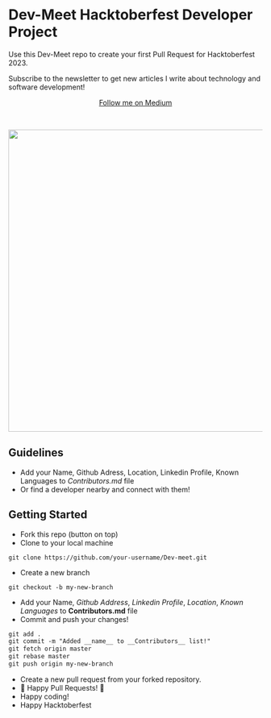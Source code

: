 # Dev-Meet Hacktoberfest Developer Project

Use this Dev-Meet repo to create your first Pull Request for Hacktoberfest 2023.

Subscribe to the newsletter to get new articles I write about technology and software development! 

<p align="center">
  <a href="https://melihyumak.medium.com/" target="_blank"> Follow me on Medium </a>
</p>

</br>

<p align="center">
  <img align="center" src="https://blog.tooljet.com/content/images/size/w2000/2022/09/Screenshot-2022-09-27-at-08.03.21.png" width=600 />
</p>


## Guidelines

- Add your Name, Github Adress, Location, Linkedin Profile, Known Languages to *Contributors.md* file 
- Or find a developer nearby and connect with them!

## Getting Started

- Fork this repo (button on top)
- Clone to your local machine

```terminal
git clone https://github.com/your-username/Dev-meet.git
```

- Create a new branch

```terminal
git checkout -b my-new-branch
```

- Add your Name, *Github Address*, *Linkedin Profile*, *Location*, *Known Languages* to __Contributors.md__ file
- Commit and push your changes!

```markdown
git add .
git commit -m "Added __name__ to __Contributors__ list!"
git fetch origin master
git rebase master
git push origin my-new-branch
```

- Create a new pull request from your forked repository.
- 🎃 Happy Pull Requests! 🎃
- Happy coding!
- Happy Hacktoberfest
